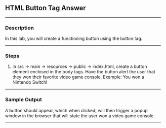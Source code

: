 ## HTML Button Tag Answer
---
### Description
In this lab, you will create a functioning button using the button tag.

---
### Steps
1. In src -> main -> resources -> public -> index.html, create a button element enclosed in the body tags. Have the button alert the user that they won their favorite video game console. Example: You won a Nintendo Switch!

---

### Sample Output

A button should appear, which when clicked, will then trigger a popup window in the browser that will state the user won a video game console.

---